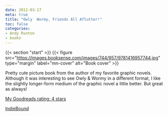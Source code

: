 ```yaml
---
date: 2011-03-17
meta: true
title: "Owly  Wormy, Friends All Aflutter!"
toc: false
categories:
- Andy Runton
- books
---
```


{{< section "start" >}}
{{< figure src="https://images.booksense.com/images/744/957/9781416957744.jpg" type="margin" label="mn-cover" alt="Book cover" >}}

Pretty cute picture book from the author of my favorite graphic novels. Although it was interesting to see Owly &amp; Wormy in a different format, I like the slightly longer-form medium of the graphic novel a little better. But great as always!

[My Goodreads rating: 4 stars](https://www.goodreads.com/review/show/155105692)  

[IndieBound](https://www.indiebound.org/book/9781416957744)
